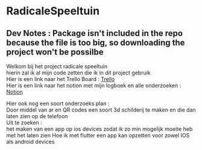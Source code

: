 # RadicaleSpeeltuin

## Dev Notes : Package isn't included in the repo because the file is too big, so downloading the project won't be possilbe

Welkom bij het project radicale speeltuin
<br>
hierin zal ik al mijn code zetten die ik in dit project gebruik
<br>
Hier is een link naar het Trello Board : [Trello](https://trello.com/b/hounCWuy/radicale-speeltuin)
<br> 
Hier is een link naar het notion met mijn logboek en alle onderzoeken : [Notion](https://rounded-tamarillo-91e.notion.site/a74a1e42ff504ac3bd4330997fa7ac31?v=91a186ec81d445df9e5b85220779216d)
<br> 

Hier ook nog een soort onderzoeks plan : <br>
Door middel van ar en QR codes een soort 3d schilderij te maken en die dan laten zien op de telefoon 
<br>
Uit te zoeken : <br> 
het maken van een app op ios devices zodat ik zo min mogelijk moeite heb met het laten zien
Hoe ik met flutter een app kan opzetten voor zowel IOS  als android devices

